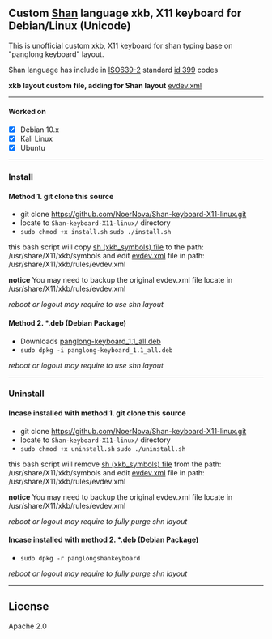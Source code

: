## Custom [Shan](https://en.wikipedia.org/wiki/Shan_people) language xkb, X11 keyboard for Debian/Linux (Unicode)

This is unofficial custom xkb, X11 keyboard for shan typing base on "panglong keyboard" layout.


Shan language has include in [ISO639-2](https://en.wikipedia.org/wiki/List_of_ISO_639-2_codes) standard [id 399](https://www.loc.gov/standards/iso639-2/php/langcodes_name.php?code_ID=399) codes

**xkb layout custom file, adding for Shan layout**
[evdev.xml](/evdev.xml#L2631-L2642)

---------------------------

#### Worked on

- [x] Debian 10.x
- [x] Kali Linux
- [x] Ubuntu  

----------------------------------------------------
### Install

#### Method 1. git clone this source
- git clone https://github.com/NoerNova/Shan-keyboard-X11-linux.git
- locate to ```Shan-keyboard-X11-linux/``` directory
- ```sudo chmod +x install.sh```
```sudo ./install.sh```

this bash script will copy [sh (xkb_symbols) file](/sh) to the path: /usr/share/X11/xkb/symbols and edit [evdev.xml](/evdev.xml) file in path: /usr/share/X11/xkb/rules/evdev.xml

**notice** You may need to backup the original evdev.xml file locate in /usr/share/X11/xkb/rules/evdev.xml

*reboot or logout may require to use shn layout*

#### Method 2. *.deb (Debian Package)
- Downloads [panglong-keyboard_1.1_all.deb](https://github.com/NoerNova/Shan-keyboard-X11-linux/releases/download/1.1/panglong-keyboard_1.1_all.deb)
- ```sudo dpkg -i panglong-keyboard_1.1_all.deb```

*reboot or logout may require to use shn layout*

----------------------------------------------------
### Uninstall

#### Incase installed with method 1. git clone this source
- git clone https://github.com/NoerNova/Shan-keyboard-X11-linux.git
- locate to ```Shan-keyboard-X11-linux/``` directory
- ```sudo chmod +x uninstall.sh```
```sudo ./uninstall.sh```

this bash script will remove [sh (xkb_symbols) file](/sh) from the path: /usr/share/X11/xkb/symbols and edit [evdev.xml](/evdev.xml) file in path: /usr/share/X11/xkb/rules/evdev.xml

**notice** You may need to backup the original evdev.xml file locate in /usr/share/X11/xkb/rules/evdev.xml

*reboot or logout may require to fully purge shn layout*

#### Incase installed with method 2. *.deb (Debian Package)
- ```sudo dpkg -r panglongshankeyboard```

*reboot or logout may require to fully purge shn layout*

---

## License
Apache 2.0
